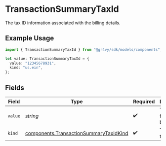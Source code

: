 # TransactionSummaryTaxId

The tax ID information associated with the billing details.

## Example Usage

```typescript
import { TransactionSummaryTaxId } from "@gr4vy/sdk/models/components";

let value: TransactionSummaryTaxId = {
  value: "12345678931",
  kind: "us.ein",
};
```

## Fields

| Field                                                                                            | Type                                                                                             | Required                                                                                         | Description                                                                                      | Example                                                                                          |
| ------------------------------------------------------------------------------------------------ | ------------------------------------------------------------------------------------------------ | ------------------------------------------------------------------------------------------------ | ------------------------------------------------------------------------------------------------ | ------------------------------------------------------------------------------------------------ |
| `value`                                                                                          | *string*                                                                                         | :heavy_check_mark:                                                                               | The tax ID for the buyer.                                                                        | 12345678931                                                                                      |
| `kind`                                                                                           | [components.TransactionSummaryTaxIdKind](../../models/components/transactionsummarytaxidkind.md) | :heavy_check_mark:                                                                               | The kind of tax ID                                                                               | us.ein                                                                                           |